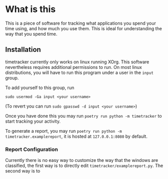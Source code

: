 # What is this

This is a piece of software for tracking what applications you spend your time using, and how much you use them. This is
ideal for understanding the way that you spend time.

## Installation

timetracker currently only works on linux running XOrg. This software nevertheless requires additional permissions to
run. On most linux distributions, you will have to run this program under a user in the `input` group.

To add yourself to this group, run

```shell
sudo usermod -Ga input <your username> 
```

(To revert you can run `sudo gpasswd -d input <your username>`)

Once you have done this you may run `poetry run python -m timetracker` to start tracking your activity.

To generate a report, you may run `poetry run python -m timetracker.examplereport`, it is hosted at `127.0.0.1:8080` by
default.

### Report Configuration

Currently there is no easy way to customize the way that the windows are classified, the first way is to directly
edit `timetracker/examplereport.py`. The second way is to 